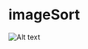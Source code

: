 # imageSort
![Alt text](https://github.com/dalyulbam-cmd/imageSort/blob/main/sample/HeapSort.gif "Heap Sort")


